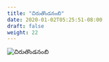 ```yaml
---
title: "చిరుతొండనంబి"
date: 2020-01-02T05:25:51-08:00
draft: false
weight: 22
---
```



![చిరుతొండనంబి](/images/works/chirutondanambi.jpg)